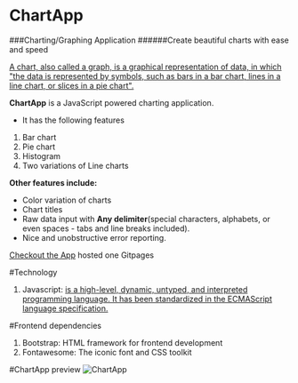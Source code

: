 # ChartApp
###Charting/Graphing Application
######Create beautiful charts with ease and speed

[A chart, also called a graph, is a graphical representation of data, in which "the data is represented by symbols, such as bars in a bar chart, lines in a line chart, or slices in a pie chart".](https://en.wikipedia.org/wiki/Chart)

**ChartApp** is a JavaScript powered charting application.
* It has the following features
1. Bar chart
2. Pie chart
3. Histogram
4. Two variations of Line charts

**Other features include:**
* Color variation of charts
* Chart titles
* Raw data input with **Any delimiter**(special characters, alphabets, or even spaces - tabs and line breaks included).
* Nice and unobstructive error reporting.

[Checkout the App](https://ajudensi.github.io/bc-20-chart-application/) hosted one Gitpages

#Technology
1. Javascript: [is a high-level, dynamic, untyped, and interpreted programming language. It has been standardized in the ECMAScript language specification.](https://en.wikipedia.org/wiki/JavaScript)


#Frontend dependencies
1. Bootstrap: HTML framework for frontend development
2. Fontawesome: The iconic font and CSS toolkit



#ChartApp preview
![ChartApp](https://github.com/ajudensi/bc-20-chart-application/blob/master/img/chartapp.JPG)
